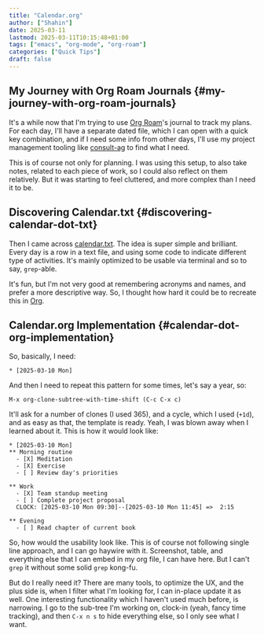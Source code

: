 ```yaml
---
title: "Calendar.org"
author: ["Shahin"]
date: 2025-03-11
lastmod: 2025-03-11T10:15:48+01:00
tags: ["emacs", "org-mode", "org-roam"]
categories: ["Quick Tips"]
draft: false
---
```


## My Journey with Org Roam Journals {#my-journey-with-org-roam-journals}

It's a while now that I'm trying to use [Org Roam](https://www.orgroam.com/)'s journal to track my
plans. For each day, I'll have a separate dated file, which I can open
with a quick key combination, and if I need some info from other days,
I'll use my project management tooling like [consult-ag](https://github.com/yadex205/consult-ag) to find what I
need.

This is of course not only for planning. I was using this setup, to
also take notes, related to each piece of work, so I could also
reflect on them relatively. But it was starting to feel cluttered, and
more complex than I need it to be.


## Discovering Calendar.txt {#discovering-calendar-dot-txt}

Then I came across [calendar.txt](//terokarvinen.com/2021/calendar-txt/). The idea is super simple and
brilliant. Every day is a row in a text file, and using some code to
indicate different type of activities. It's mainly optimized to be
usable via terminal and so to say, `grep`-able.

It's fun, but I'm not very good at remembering acronyms and names, and
prefer a more descriptive way. So, I thought how hard it could be to
recreate this in [Org](https://orgmode.org).


## Calendar.org Implementation {#calendar-dot-org-implementation}

So, basically, I need:

```text
* [2025-03-10 Mon]
```

And then I need to repeat this pattern for some times, let's say a
year, so:

```text
M-x org-clone-subtree-with-time-shift (C-c C-x c)
```

It'll ask for a number of clones (I used 365), and a cycle, which I
used (`+1d`), and as easy as that, the template is ready. Yeah, I was
blown away when I learned about it. This is how it would look like:

```text
* [2025-03-10 Mon]
** Morning routine
  - [X] Meditation
  - [X] Exercise
  - [ ] Review day's priorities

** Work
  - [X] Team standup meeting
  - [ ] Complete project proposal
  CLOCK: [2025-03-10 Mon 09:30]--[2025-03-10 Mon 11:45] =>  2:15

** Evening
  - [ ] Read chapter of current book
```

So, how would the usability look like. This is of course not following
single line approach, and I can go haywire with it. Screenshot, table,
and everything else that I can embed in my org file, I can have
here. But I can't `grep` it without some solid `grep` kong-fu.

But do I really need it? There are many tools, to optimize the UX, and
the plus side is, when I filter what I'm looking for, I can in-place
update it as well. One interesting functionality which I haven't used
much before, is narrowing. I go to the sub-tree I'm working on,
clock-in (yeah, fancy time tracking), and then `C-x n s` to hide
everything else, so I only see what I want.
